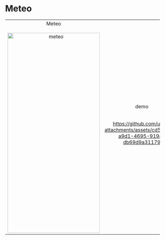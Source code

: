 # Meteo

<p align="center">
  <table>
    <tr>
      <td align="center">
        <span>Meteo</span>
        <br>
         <br>  
        <img width="300" height="650" alt="meteo" src="https://github.com/user-attachments/assets/15351d41-1578-4e24-a6ee-16e425257421">
      </td>  
        <td align="center">
        <span>demo</span>
        <br>
         <br> 


https://github.com/user-attachments/assets/cd5dc8c3-a9d1-4695-919a-db69d9a31179

  
      
  </table>
  
  




</p>




